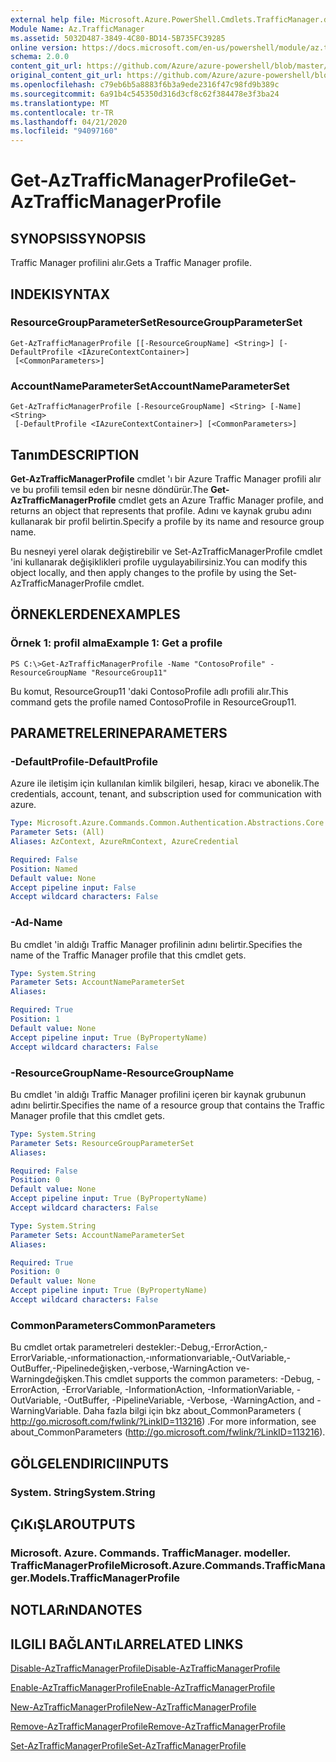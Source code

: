 ```yaml
---
external help file: Microsoft.Azure.PowerShell.Cmdlets.TrafficManager.dll-Help.xml
Module Name: Az.TrafficManager
ms.assetid: 5032D487-3849-4C80-BD14-5B735FC39285
online version: https://docs.microsoft.com/en-us/powershell/module/az.trafficmanager/get-aztrafficmanagerprofile
schema: 2.0.0
content_git_url: https://github.com/Azure/azure-powershell/blob/master/src/TrafficManager/TrafficManager/help/Get-AzTrafficManagerProfile.md
original_content_git_url: https://github.com/Azure/azure-powershell/blob/master/src/TrafficManager/TrafficManager/help/Get-AzTrafficManagerProfile.md
ms.openlocfilehash: c79eb6b5a8883f6b3a9ede2316f47c98fd9b389c
ms.sourcegitcommit: 6a91b4c545350d316d3cf8c62f384478e3f3ba24
ms.translationtype: MT
ms.contentlocale: tr-TR
ms.lasthandoff: 04/21/2020
ms.locfileid: "94097160"
---
```

# <span data-ttu-id="b7032-101">Get-AzTrafficManagerProfile</span><span class="sxs-lookup"><span data-stu-id="b7032-101">Get-AzTrafficManagerProfile</span></span>

## <span data-ttu-id="b7032-102">SYNOPSIS</span><span class="sxs-lookup"><span data-stu-id="b7032-102">SYNOPSIS</span></span>
<span data-ttu-id="b7032-103">Traffic Manager profilini alır.</span><span class="sxs-lookup"><span data-stu-id="b7032-103">Gets a Traffic Manager profile.</span></span>

## <span data-ttu-id="b7032-104">INDEKI</span><span class="sxs-lookup"><span data-stu-id="b7032-104">SYNTAX</span></span>

### <span data-ttu-id="b7032-105">ResourceGroupParameterSet</span><span class="sxs-lookup"><span data-stu-id="b7032-105">ResourceGroupParameterSet</span></span>
```
Get-AzTrafficManagerProfile [[-ResourceGroupName] <String>] [-DefaultProfile <IAzureContextContainer>]
 [<CommonParameters>]
```

### <span data-ttu-id="b7032-106">AccountNameParameterSet</span><span class="sxs-lookup"><span data-stu-id="b7032-106">AccountNameParameterSet</span></span>
```
Get-AzTrafficManagerProfile [-ResourceGroupName] <String> [-Name] <String>
 [-DefaultProfile <IAzureContextContainer>] [<CommonParameters>]
```

## <span data-ttu-id="b7032-107">Tanım</span><span class="sxs-lookup"><span data-stu-id="b7032-107">DESCRIPTION</span></span>
<span data-ttu-id="b7032-108">**Get-AzTrafficManagerProfile** cmdlet 'ı bir Azure Traffic Manager profili alır ve bu profili temsil eden bir nesne döndürür.</span><span class="sxs-lookup"><span data-stu-id="b7032-108">The **Get-AzTrafficManagerProfile** cmdlet gets an Azure Traffic Manager profile, and returns an object that represents that profile.</span></span>
<span data-ttu-id="b7032-109">Adını ve kaynak grubu adını kullanarak bir profil belirtin.</span><span class="sxs-lookup"><span data-stu-id="b7032-109">Specify a profile by its name and resource group name.</span></span>

<span data-ttu-id="b7032-110">Bu nesneyi yerel olarak değiştirebilir ve Set-AzTrafficManagerProfile cmdlet 'ini kullanarak değişiklikleri profile uygulayabilirsiniz.</span><span class="sxs-lookup"><span data-stu-id="b7032-110">You can modify this object locally, and then apply changes to the profile by using the Set-AzTrafficManagerProfile cmdlet.</span></span>

## <span data-ttu-id="b7032-111">ÖRNEKLERDEN</span><span class="sxs-lookup"><span data-stu-id="b7032-111">EXAMPLES</span></span>

### <span data-ttu-id="b7032-112">Örnek 1: profil alma</span><span class="sxs-lookup"><span data-stu-id="b7032-112">Example 1: Get a profile</span></span>
```
PS C:\>Get-AzTrafficManagerProfile -Name "ContosoProfile" -ResourceGroupName "ResourceGroup11"
```

<span data-ttu-id="b7032-113">Bu komut, ResourceGroup11 'daki ContosoProfile adlı profili alır.</span><span class="sxs-lookup"><span data-stu-id="b7032-113">This command gets the profile named ContosoProfile in ResourceGroup11.</span></span>

## <span data-ttu-id="b7032-114">PARAMETRELERINE</span><span class="sxs-lookup"><span data-stu-id="b7032-114">PARAMETERS</span></span>

### <span data-ttu-id="b7032-115">-DefaultProfile</span><span class="sxs-lookup"><span data-stu-id="b7032-115">-DefaultProfile</span></span>
<span data-ttu-id="b7032-116">Azure ile iletişim için kullanılan kimlik bilgileri, hesap, kiracı ve abonelik.</span><span class="sxs-lookup"><span data-stu-id="b7032-116">The credentials, account, tenant, and subscription used for communication with azure.</span></span>

```yaml
Type: Microsoft.Azure.Commands.Common.Authentication.Abstractions.Core.IAzureContextContainer
Parameter Sets: (All)
Aliases: AzContext, AzureRmContext, AzureCredential

Required: False
Position: Named
Default value: None
Accept pipeline input: False
Accept wildcard characters: False
```

### <span data-ttu-id="b7032-117">-Ad</span><span class="sxs-lookup"><span data-stu-id="b7032-117">-Name</span></span>
<span data-ttu-id="b7032-118">Bu cmdlet 'in aldığı Traffic Manager profilinin adını belirtir.</span><span class="sxs-lookup"><span data-stu-id="b7032-118">Specifies the name of the Traffic Manager profile that this cmdlet gets.</span></span>

```yaml
Type: System.String
Parameter Sets: AccountNameParameterSet
Aliases:

Required: True
Position: 1
Default value: None
Accept pipeline input: True (ByPropertyName)
Accept wildcard characters: False
```

### <span data-ttu-id="b7032-119">-ResourceGroupName</span><span class="sxs-lookup"><span data-stu-id="b7032-119">-ResourceGroupName</span></span>
<span data-ttu-id="b7032-120">Bu cmdlet 'in aldığı Traffic Manager profilini içeren bir kaynak grubunun adını belirtir.</span><span class="sxs-lookup"><span data-stu-id="b7032-120">Specifies the name of a resource group that contains the Traffic Manager profile that this cmdlet gets.</span></span>

```yaml
Type: System.String
Parameter Sets: ResourceGroupParameterSet
Aliases:

Required: False
Position: 0
Default value: None
Accept pipeline input: True (ByPropertyName)
Accept wildcard characters: False
```

```yaml
Type: System.String
Parameter Sets: AccountNameParameterSet
Aliases:

Required: True
Position: 0
Default value: None
Accept pipeline input: True (ByPropertyName)
Accept wildcard characters: False
```

### <span data-ttu-id="b7032-121">CommonParameters</span><span class="sxs-lookup"><span data-stu-id="b7032-121">CommonParameters</span></span>
<span data-ttu-id="b7032-122">Bu cmdlet ortak parametreleri destekler:-Debug,-ErrorAction,-ErrorVariable,-ınformationaction,-ınformationvariable,-OutVariable,-OutBuffer,-Pipelinedeğişken,-verbose,-WarningAction ve-Warningdeğişken.</span><span class="sxs-lookup"><span data-stu-id="b7032-122">This cmdlet supports the common parameters: -Debug, -ErrorAction, -ErrorVariable, -InformationAction, -InformationVariable, -OutVariable, -OutBuffer, -PipelineVariable, -Verbose, -WarningAction, and -WarningVariable.</span></span> <span data-ttu-id="b7032-123">Daha fazla bilgi için bkz about_CommonParameters ( http://go.microsoft.com/fwlink/?LinkID=113216) .</span><span class="sxs-lookup"><span data-stu-id="b7032-123">For more information, see about_CommonParameters (http://go.microsoft.com/fwlink/?LinkID=113216).</span></span>

## <span data-ttu-id="b7032-124">GÖLGELENDIRICI</span><span class="sxs-lookup"><span data-stu-id="b7032-124">INPUTS</span></span>

### <span data-ttu-id="b7032-125">System. String</span><span class="sxs-lookup"><span data-stu-id="b7032-125">System.String</span></span>

## <span data-ttu-id="b7032-126">ÇıKıŞLAR</span><span class="sxs-lookup"><span data-stu-id="b7032-126">OUTPUTS</span></span>

### <span data-ttu-id="b7032-127">Microsoft. Azure. Commands. TrafficManager. modeller. TrafficManagerProfile</span><span class="sxs-lookup"><span data-stu-id="b7032-127">Microsoft.Azure.Commands.TrafficManager.Models.TrafficManagerProfile</span></span>

## <span data-ttu-id="b7032-128">NOTLARıNDA</span><span class="sxs-lookup"><span data-stu-id="b7032-128">NOTES</span></span>

## <span data-ttu-id="b7032-129">ILGILI BAĞLANTıLAR</span><span class="sxs-lookup"><span data-stu-id="b7032-129">RELATED LINKS</span></span>

[<span data-ttu-id="b7032-130">Disable-AzTrafficManagerProfile</span><span class="sxs-lookup"><span data-stu-id="b7032-130">Disable-AzTrafficManagerProfile</span></span>](./Disable-AzTrafficManagerProfile.md)

[<span data-ttu-id="b7032-131">Enable-AzTrafficManagerProfile</span><span class="sxs-lookup"><span data-stu-id="b7032-131">Enable-AzTrafficManagerProfile</span></span>](./Enable-AzTrafficManagerProfile.md)

[<span data-ttu-id="b7032-132">New-AzTrafficManagerProfile</span><span class="sxs-lookup"><span data-stu-id="b7032-132">New-AzTrafficManagerProfile</span></span>](./New-AzTrafficManagerProfile.md)

[<span data-ttu-id="b7032-133">Remove-AzTrafficManagerProfile</span><span class="sxs-lookup"><span data-stu-id="b7032-133">Remove-AzTrafficManagerProfile</span></span>](./Remove-AzTrafficManagerProfile.md)

[<span data-ttu-id="b7032-134">Set-AzTrafficManagerProfile</span><span class="sxs-lookup"><span data-stu-id="b7032-134">Set-AzTrafficManagerProfile</span></span>](./Set-AzTrafficManagerProfile.md)


